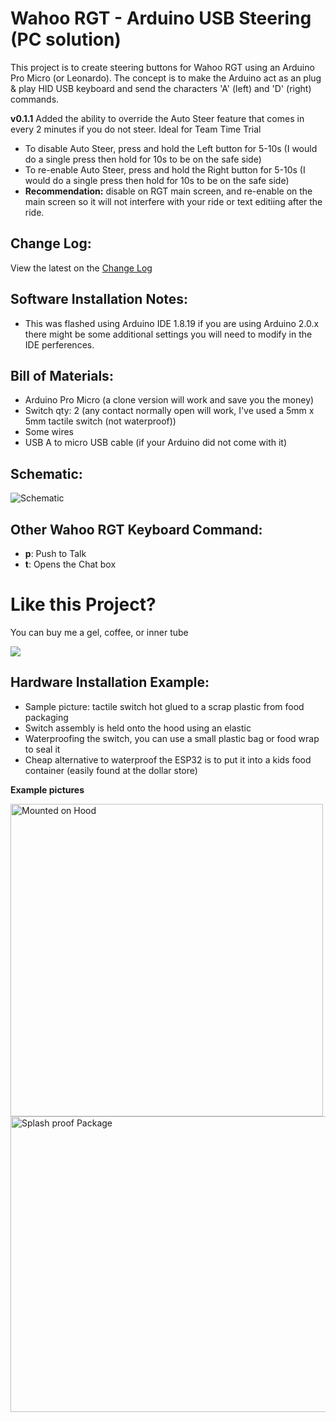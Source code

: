 # Wahoo RGT - Arduino USB Steering (PC solution)
This project is to create steering buttons for Wahoo RGT using an Arduino Pro Micro (or Leonardo). The concept is to make the Arduino act as an plug & play HID USB keyboard and send the characters 'A' (left) and 'D' (right) commands.

**v0.1.1** Added the ability to override the Auto Steer feature that comes in every 2 minutes if you do not steer. Ideal for Team Time Trial
* To disable Auto Steer, press and hold the Left button for 5-10s (I would do a single press then hold for 10s to be on the safe side)
* To re-enable Auto Steer, press and hold the Right button for 5-10s (I would do a single press then hold for 10s to be on the safe side)
* **Recommendation:** disable on RGT main screen, and re-enable on the main screen so it will not interfere with your ride or text editiing after the ride. 

## Change Log:
View the latest on the [Change Log](https://github.com/JC-Concepts/RGT-Arduino_USB_Steer/blob/main/CHANGELOG.md) 

## Software Installation Notes:
* This was flashed using Arduino IDE 1.8.19 if you are using Arduino 2.0.x there might be some additional settings you will need to modify in the IDE perferences.


## Bill of Materials:
* Arduino Pro Micro (a clone version will work and save you the money)
* Switch qty: 2 (any contact normally open will work, I've used a 5mm x 5mm tactile switch (not waterproof))
* Some wires
* USB A to micro USB cable (if your Arduino did not come with it)


## Schematic:

 
<img src="https://user-images.githubusercontent.com/126370788/221392092-5b1c18ff-61f6-4ccb-b126-18c01fb2226a.png" alt="Schematic" title="Schematic">


## Other Wahoo RGT Keyboard Command:
* **p**: Push to Talk
* **t**: Opens the Chat box


# Like this Project? 
You can buy me a gel, coffee, or inner tube


[![](https://www.paypalobjects.com/en_US/i/btn/btn_donateCC_LG.gif)](https://www.paypal.com/cgi-bin/webscr?cmd=_s-xclick&hosted_button_id=RE2GQDK8CD2WW)


## Hardware Installation Example:
- Sample picture: tactile switch hot glued to a scrap plastic from food packaging
- Switch assembly is held onto the hood using an elastic 
- Waterproofing the switch, you can use a small plastic bag or food wrap to seal it
- Cheap alternative to waterproof the ESP32 is to put it into a kids food container (easily found at the dollar store)

**Example pictures**

<img src="https://user-images.githubusercontent.com/126370788/221392142-773b0838-bffe-4697-9338-dc0e4f6b5d25.png" alt="Mounted on Hood" title="Mounted on Hood" height="500" width="500" >
<img src="https://user-images.githubusercontent.com/126370788/221392171-1d6f0b53-b0fe-4620-9c53-d61f71be0e96.png" alt="Splash proof Package" title="Splash Proof Container"height="473" width="800" >


